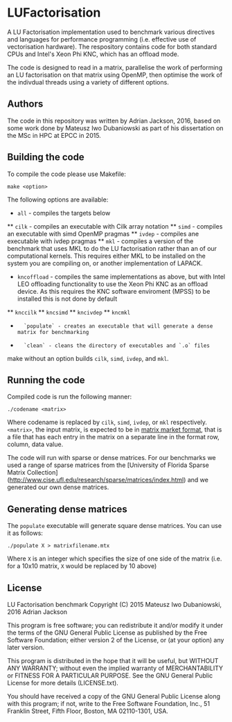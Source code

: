 # LUFactorisation
A LU Factorisation implementation used to benchmark various directives and languages for performance programming (i.e. effective use of vectorisation hardware).  The respository contains code for both standard CPUs and Intel's Xeon Phi KNC, which has an offload mode.

The code is designed to read in a matrix, parallelise the work of performing an LU factorisation on that matrix using OpenMP, then optimise the work of the indivdual threads using a variety of different options.

## Authors
The code in this repository was written by Adrian Jackson, 2016, based on some work done by Mateusz Iwo Dubaniowski as part of his dissertation on the MSc in HPC at EPCC in 2015.
  

## Building the code
To compile the code please use Makefile:

```
make <option>
```

The following options are available:
* `all` - compiles the targets below

**    `cilk` - compiles an executable with Cilk array notation
**       `simd` - compiles an executable with simd OpenMP pragmas
**       `ivdep` - compiles ane executable with ivdep pragmas
**       `mkl`  - compiles a version of the benchmark that uses MKL to do the LU factorisation rather than an of our computational kernels.  This requires either MKL to be installed on the system you are compiling on, or another implementation of LAPACK.

* `kncoffload` - compiles the same implementations as above, but with Intel LEO offloading functionality to use the Xeon Phi KNC as an offload device.  As this requires the KNC software enviroment (MPSS) to be installed this is not done by default

**    `knccilk`
**       `kncsimd` 
**       `kncivdep` 
**       `kncmkl`

*       `populate` - creates an executable that will generate a dense matrix for benchmarking
*       `clean` - cleans the directory of executables and `.o` files

make without an option builds `cilk`, `simd`, `ivdep`, and `mkl`.

## Running the code
Compiled code is run the following manner:
```
./codename <matrix>
```
Where codename is replaced by `cilk`, `simd`, `ivdep`, or `mkl` respectively.
`<matrix>`, the input matrix, is expected to be in [matrix market format](http://math.nist.gov/MatrixMarket/formats.html), that is a file that has each entry in the matrix on a separate line in the format row, column, data value.

The code will run with sparse or dense matrices.  For our benchmarks we used a range of sparse matrices from the [University of Florida Sparse Matrix Collection] (http://www.cise.ufl.edu/research/sparse/matrices/index.html) and we generated our own dense matrices.

## Generating dense matrices
The `populate` executable will generate square dense matrices.  You can use it as follows:
```
./populate X > matrixfilename.mtx
```

Where `X` is an integer which specifies the size of one side of the matrix (i.e. for a 10x10 matrix, `X` would be replaced by 10 above)

## License
LU Factorisation benchmark
Copyright (C) 2015 Mateusz Iwo Dubaniowski, 2016 Adrian Jackson

This program is free software; you can redistribute it and/or
modify it under the terms of the GNU General Public License as
published by the Free Software Foundation; either version 2 of the
License, or (at your option) any later version.

This program is distributed in the hope that it will be useful, but
WITHOUT ANY WARRANTY; without even the implied warranty of
MERCHANTABILITY or FITNESS FOR A PARTICULAR PURPOSE.  See the GNU
General Public License for more details (LICENSE.txt).

You should have received a copy of the GNU General Public License
along with this program; if not, write to the Free Software
Foundation, Inc., 51 Franklin Street, Fifth Floor, Boston, MA
02110-1301, USA.

